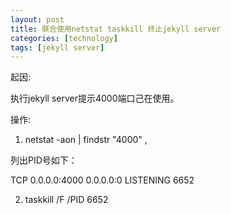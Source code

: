 ```yaml
---
layout: post
title: 联合使用netstat taskkill 终止jekyll server
categories: [technology]
tags: [jekyll server]
---
```


起因:

执行jekyll server提示4000端口己在使用。

操作:

 1. netstat -aon | findstr "4000" , 
 
   列出PID号如下：
 
   TCP    0.0.0.0:4000           0.0.0.0:0              LISTENING       6652

 2. taskkill /F /PID 6652
 
